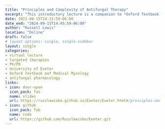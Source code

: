 ```yaml
---
title: "Principles and Complexity of Antifungal Therapy"
excerpt: "This introductory lecture is a companion to *Oxford Textbook of Medical Mycology* Chapter 45: [Principles of Antifungal Therapy](https://academic.oup.com/book/41270/chapter-abstract/351217609?redirectedFrom=fulltext)."
date: 2022-08-15T14:15:59-06:00
date_end: "2024-09-15T14:45:59-06:00"
author: "Russell Lewis"
location: "Online"
draft: false
# layout options: single, single-sidebar
layout: single
categories:
- virtual lecture
- targeted therapies
- PK/PD
- University of Exeter
- Oxford Textbook oof Medical Mycology
- antifungal pharmacology
links:
- icon: door-open
  icon_pack: fas
  name: slides
  url: https://russlewisbo.github.io/Exeter/Exeter.html#/principles-and-complexity-of-antifungal-therapy
- icon: github
  icon_pack: fab
  name: code
  url: https://github.com/Russlewisbo/Exeter.git
---
```

